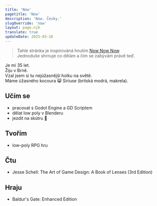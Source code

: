 ```yaml
---
title: 'Now'
pagetitle: 'Now'
description: 'Now. Česky.'
slugOverride: 'now'
layout: page.njk
translate: true
updateDate: 2025-03-26
---
```

> Tahle stránka je inspirováná hnutím [Now Now Now](https://nownownow.com/).  
> Jednoduše shrnuje co dělám a čím se zabývám právě teď.

Je mi 35 let.  
Žiju v Brně.  
Vzal jsem si tu nejúžasnější holku na světě.  
Máme úžasného kocoura 😸 Siriuse (britská modrá, makrela).  

## Učím se

- pracovat s Godot Engine a GD Scriptem  
- dělat low poly v Blenderu  
- jezdit na skútru 🛵  

## Tvořím

- low-poly RPG hru  

## Čtu

- Jesse Schell: The Art of Game Design: A Book of Lenses (3rd Edition)

## Hraju
- Baldur's Gate: Enhanced Edition